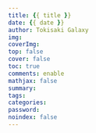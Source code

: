 ```yaml
---
title: {{ title }}
date: {{ date }}
author: Tokisaki Galaxy
img: 
coverImg: 
top: false
cover: false
toc: true
comments: enable
mathjax: false
summary: 
tags: 
categories: 
password: 
noindex: false
---
```

